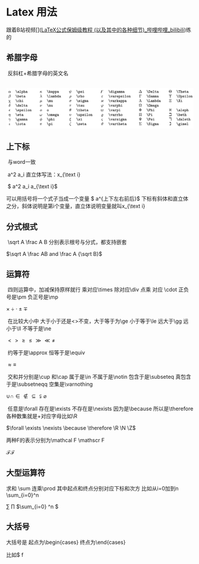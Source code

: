 # Latex 用法

跟着B站视频[]([LaTeX公式保姆级教程 (以及其中的各种细节)_哔哩哔哩_bilibili](https://www.bilibili.com/video/BV1no4y1U7At/?spm_id_from=333.337.search-card.all.click&vd_source=3ecda433bad27ee4e395ad1ffebdd84b))练的

## 希腊字母

​	反斜杠+希腊字母的英文名

​	![字母表](希腊字母.png)

## 上下标

​	与word一致

​		a^2  a_i              直立体写法：x_{\text i} 

​	$ a^2  a_i     a_{\text i}$

 可以用括号将一个式子当成一个变量  $ a^{上下左右前后}$   下标有斜体和直立体之分，斜体说明是第i个变量，直立体说明变量就叫x_{\text i}


## 分式根式

​	\sqrt A		\frac A B  分别表示根号与分式，都支持嵌套

$\sqrt A \frac AB             and           \frac A {\sqrt B}$

## 运算符

​	四则运算中，加减保持原样就行  乘对应\times   除对应\div    点乘 对应 \cdot   正负号是\pm  负正号是\mp 

$\times \div \cdot \pm \mp$

​	在比较大小中 大于小于还是<>不变，大于等于为\ge  小于等于\le  远大于\gg 远小于\ll  不等于是\ne

$<>\ge \le \gg \ll \ne$


​	约等于是\approx  恒等于是\equiv 	

$\approx \equiv$

​	交和并分别是\cup 和\cap 属于是\in  不属于是\notin 包含于是\subseteq 真包含于是\subsetneqq  空集是\varnothing

$\cup \cap \in \notin \subseteq \subsetneqq \varnothing$

​	任意是\forall  存在是\exists  不存在是\nexists 因为是\because  所以是\therefore  各种数集就是\+对应字母比如\R

$\forall \exists \nexists \because \therefore \R \N \Z$

两种F的表示分别为\mathcal F \mathscr F

$\mathcal F \mathscr F$

## 大型运算符

求和 \sum 连乘\prod   其中起点和终点分别对应下标和次方  比如从i=0加到n  \sum_{i=0}^n

$\sum$    $\prod$   $\sum_{i=0} ^n $



## 大括号

大括号是 起点为\begin{cases}    终点为\end{cases} 

比如$ f 
